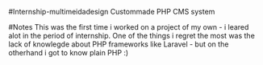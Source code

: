 #Internship-multimeidadesign
Custommade PHP CMS system

#Notes
This was the first time i worked on a project of my own - i leared alot in the period of internship. 
One of the things i regret the most was the lack of knowlegde about PHP frameworks like Laravel - but on the otherhand i got to know plain PHP :) 
